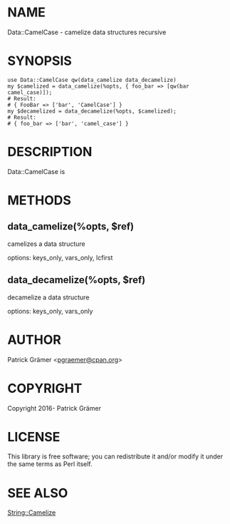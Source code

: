 # NAME

Data::CamelCase - camelize data structures recursive

# SYNOPSIS

    use Data::CamelCase qw(data_camelize data_decamelize)
    my $camelized = data_camelize(%opts, { foo_bar => [qw(bar camel_case)]);
    # Result:
    # { FooBar => ['bar', 'CamelCase'] }
    my $decamelized = data_decamelize(%opts, $camelized);
    # Result:
    # { foo_bar => ['bar', 'camel_case'] }

# DESCRIPTION

Data::CamelCase is

# METHODS

## data\_camelize(%opts, $ref)

camelizes a data structure

options: keys\_only, vars\_only, lcfirst

## data\_decamelize(%opts, $ref)

decamelize a data structure

options: keys\_only, vars\_only

# AUTHOR

Patrick Grämer &lt;pgraemer@cpan.org>

# COPYRIGHT

Copyright 2016- Patrick Grämer

# LICENSE

This library is free software; you can redistribute it and/or modify
it under the same terms as Perl itself.

# SEE ALSO

[String::Camelize](https://metacpan.org/pod/String::Camelize)
